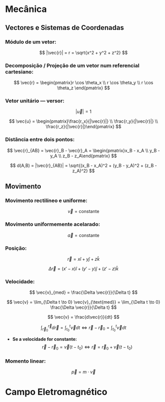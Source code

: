 # Mecânica

## Vectores e Sistemas de Coordenadas

### Módulo de um vetor:
$$
|\vec{r}| = r = \sqrt{x^2 + y^2 + z^2}
$$

### Decomposição / Projeção de um vetor num referencial cartesiano:
$$
\vec{r} = \begin{pmatrix}r \cos \theta_x \\
r \cos \theta_y \\
r \cos \theta_z \end{pmatrix}
$$

### Vetor unitário — versor:
$$
|\vec{u}| = 1
$$

$$
\vec{u} = \begin{pmatrix}\frac{r_x}{|\vec{r}|} \\
\frac{r_y}{|\vec{r}|} \\
\frac{r_z}{|\vec{r}|}\end{pmatrix}
$$

### Distância entre dois pontos:
$$
\vec{r}_{AB} = \vec{r}_B - \vec{r}_A = \begin{pmatrix}x_B - x_A \\
y_B - y_A \\
z_B - z_A\end{pmatrix}
$$

$$
d(A,B) = |\vec{r}_{AB}| = \sqrt{(x_B - x_A)^2 + (y_B - y_A)^2 + (z_B - z_A)^2}
$$

## Movimento

### Movimento rectilíneo e uniforme:
$$
\vec{v} = \text{constante}
$$

### Movimento uniformemente acelarado:
$$
\vec{a} = \text{constante}
$$

### Posição:
$$
\vec{r} = x \hat{i} + y \hat{j} + z \hat{k}
$$

$$
\Delta \vec{r} = (x' - x) \hat{i} +(y' - y) \hat{j} + (z' - z) \hat{k}
$$

### Velocidade:
$$
\vec{v}_{med} = \frac{\Delta \vec{r}}{\Delta t}
$$

$$
\vec{v} = \lim_{\Delta t \to 0} \vec{v}_{\text{med}} = \lim_{\Delta t \to 0} \frac{\Delta \vec{r}}{\Delta t}
$$

$$
\vec{v} = \frac{d\vec{r}}{dt}
$$

$$
\int_{\vec{r}_0}^{\vec{r}} d \vec{r} = \int_{t_0}^{t} \vec{v} dt \iff \vec{r} - \vec{r}_0 = \int_{t_0}^{t} \vec{v} dt
$$

- **Se a velocidade for constante:**
$$
\vec{r} - \vec{r}_0 = \vec{v}(t - t_0) \iff \vec{r} = \vec{r}_0 + \vec{v}(t - t_0)
$$

### Momento linear:
$$
\vec{p} = m \cdot \vec{v}
$$

# Campo Eletromagnético